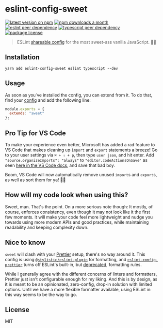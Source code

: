 # eslint-config-sweet

[![latest version on npm](https://img.shields.io/npm/v/eslint-config-sweet)](https://www.npmjs.com/package/eslint-config-sweet)
[![npm downloads a month](https://img.shields.io/npm/dm/eslint-config-sweet)](https://www.npmjs.com/package/eslint-config-sweet)
[![eslint peer dependency](https://img.shields.io/npm/dependency-version/eslint-config-sweet/peer/eslint?label=eslint%20peer%20dep)](https://github.com/eslint/eslint)
[![typescript peer dependency](https://img.shields.io/npm/dependency-version/eslint-config-sweet/peer/typescript?label=typescript%20peer%20dep)](https://github.com/microsoft/typescript)
[![package license](https://img.shields.io/npm/l/eslint-config-sweet)](license)

> ESLint [shareable config](https://eslint.org/docs/developer-guide/shareable-configs.html) for the most sweet-ass vanilla JavaScript. 🤙🏼

## Installation

```console
yarn add eslint-config-sweet eslint typescript --dev
```

## Usage

As soon as you've installed the config, you can extend from it. To do that, find your [config](https://eslint.org/docs/user-guide/configuring#extending-configuration-files) and add the following line:

```js
module.exports = {
  extends: "sweet"
};
```

## Pro Tip for VS Code

To make your experience even better, Microsoft has added a rad feature to VS Code that makes cleaning up `import` and `export` statements a breeze! Go to your user settings via `⌘ + ⇧ + p`, then type `user json`, and hit enter. Add `"source.organizeImports": "always"` to `"editor.codeActionsOnSave"` as seen [here in the VS Code docs](https://code.visualstudio.com/docs/typescript/typescript-refactoring#_code-actions-on-save), and save that bad boy.

Boom, VS Code will now automatically remove unused `import`s and `export`s, as well as sort them for ya! 🤙🏼

## How will my code look when using this?

Sweet, man. That's the point. On a more serious note though: It mostly, of course, enforces consistency, even though it may not look like it the first few moments. It will make your code feel more lightweight and nudge you towards using more modern APIs and good practices, while maintaining readability and keeping complexity down.

## Nice to know

`sweet` will clash with your [Prettier](https://prettier.io/) setup, there's no way around it.  This config is using [`@stylistic/eslint-plugin`](https://github.com/eslint-stylistic/eslint-stylistic) for formatting, and [`eslint-config-prettier`](https://github.com/prettier/eslint-config-prettier) turns off ESLint's built-in, but [deprecated](https://eslint.org/docs/latest/rules/#deprecated), formatting rules.

While I generally agree with the different concerns of linters and formatters, Prettier just isn't configurable enough for my liking. And this is by design, as it is meant to be an opinionated, zero-config, drop-in solution with limited options. Until we have a more flexible formatter available, using ESLint in this way seems to be the way to go.

## License

MIT
